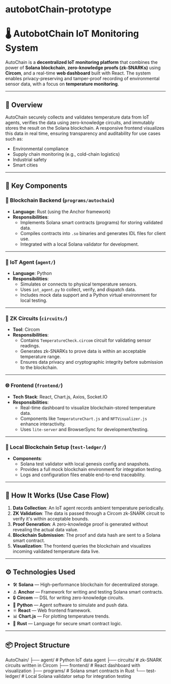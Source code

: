 # autobotChain-prototype
# 🌡️ AutobotChain IoT Monitoring System

AutoChain is a **decentralized IoT monitoring platform** that combines the power of **Solana blockchain**, **zero-knowledge proofs (zk-SNARKs)** using **Circom**, and a real-time **web dashboard** built with React. The system enables privacy-preserving and tamper-proof recording of environmental sensor data, with a focus on **temperature monitoring**.

---

## 📖 Overview

AutoChain securely collects and validates temperature data from IoT agents, verifies the data using zero-knowledge circuits, and immutably stores the result on the Solana blockchain. A responsive frontend visualizes this data in real time, ensuring transparency and auditability for use cases such as:

- Environmental compliance
- Supply chain monitoring (e.g., cold-chain logistics)
- Industrial safety
- Smart cities

---

## 🧩 Key Components

### 🔗 Blockchain Backend (`programs/autochain`)
- **Language**: Rust (using the Anchor framework)
- **Responsibilities**:
  - Implements Solana smart contracts (programs) for storing validated data.
  - Compiles contracts into `.so` binaries and generates IDL files for client use.
  - Integrated with a local Solana validator for development.

---

### 🧠 IoT Agent (`agent/`)
- **Language**: Python
- **Responsibilities**:
  - Simulates or connects to physical temperature sensors.
  - Uses `iot_agent.py` to collect, verify, and dispatch data.
  - Includes mock data support and a Python virtual environment for local testing.

---

### 🔐 ZK Circuits (`circuits/`)
- **Tool**: Circom
- **Responsibilities**:
  - Contains `TemperatureCheck.circom` circuit for validating sensor readings.
  - Generates zk-SNARKs to prove data is within an acceptable temperature range.
  - Ensures data privacy and cryptographic integrity before submission to the blockchain.

---

### 🌐 Frontend (`frontend/`)
- **Tech Stack**: React, Chart.js, Axios, Socket.IO
- **Responsibilities**:
  - Real-time dashboard to visualize blockchain-stored temperature data.
  - Components like `TemperatureChart.js` and `NFTVisualizer.js` enhance interactivity.
  - Uses `lite-server` and BrowserSync for development/testing.

---

### 🧪 Local Blockchain Setup (`test-ledger/`)
- **Components**:
  - Solana test validator with local genesis config and snapshots.
  - Provides a full mock blockchain environment for integration testing.
  - Logs and configuration files enable end-to-end traceability.

---

## 🚀 How It Works (Use Case Flow)

1. **Data Collection**: An IoT agent records ambient temperature periodically.
2. **ZK Validation**: The data is passed through a Circom zk-SNARK circuit to verify it's within acceptable bounds.
3. **Proof Generation**: A zero-knowledge proof is generated without revealing the actual data value.
4. **Blockchain Submission**: The proof and data hash are sent to a Solana smart contract.
5. **Visualization**: The frontend queries the blockchain and visualizes incoming validated temperature data live.

---

## ⚙️ Technologies Used

- 🛠 **Solana** — High-performance blockchain for decentralized storage.
- ⚓ **Anchor** — Framework for writing and testing Solana smart contracts.
- 🔒 **Circom** — DSL for writing zero-knowledge circuits.
- 🐍 **Python** — Agent software to simulate and push data.
- ⚛️ **React** — Web frontend framework.
- 📊 **Chart.js** — For plotting temperature trends.
- 🦀 **Rust** — Language for secure smart contract logic.

---

## 📦 Project Structure

AutoChain/
├── agent/ # Python IoT data agent
├── circuits/ # zk-SNARK circuits written in Circom
├── frontend/ # React dashboard with visualization
├── programs/ # Solana smart contracts in Rust
└── test-ledger/ # Local Solana validator setup for integration testing
